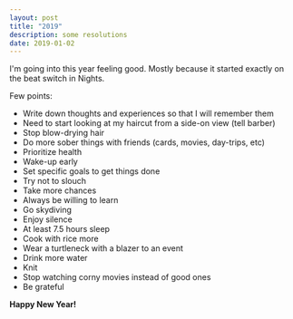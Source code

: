 ```yaml
---
layout: post
title: "2019"
description: some resolutions
date: 2019-01-02
---
```


I'm going into this year feeling good. Mostly because it started exactly on the beat switch in Nights.

Few points:
- Write down thoughts and experiences so that I will remember them
- Need to start looking at my haircut from a side-on view (tell barber)
- Stop blow-drying hair
- Do more sober things with friends (cards, movies, day-trips, etc)
- Prioritize health
- Wake-up early
- Set specific goals to get things done
- Try not to slouch
- Take more chances
- Always be willing to learn
- Go skydiving
- Enjoy silence
- At least 7.5 hours sleep
- Cook with rice more
- Wear a turtleneck with a blazer to an event
- Drink more water
- Knit
- Stop watching corny movies instead of good ones
- Be grateful

**Happy New Year!**
